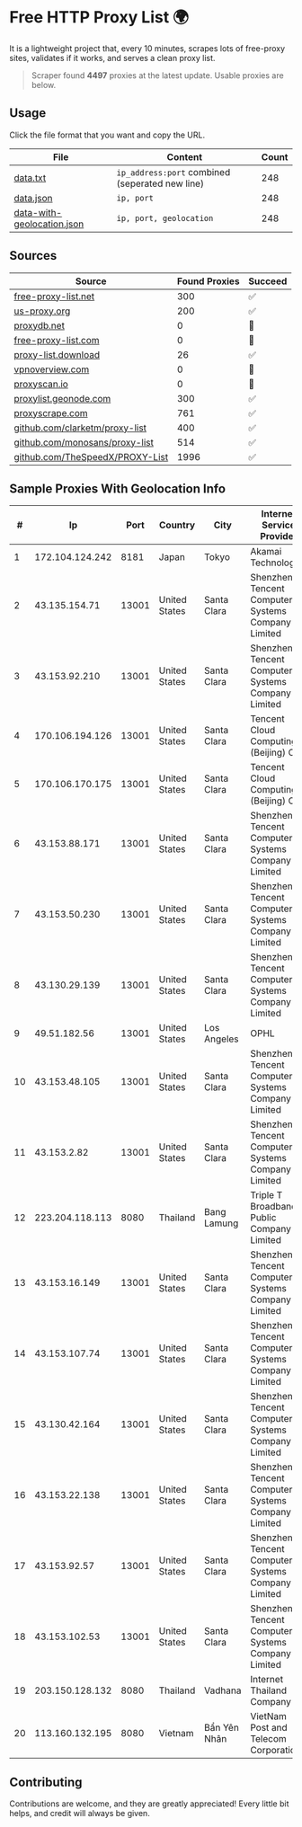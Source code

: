 
# Free HTTP Proxy List 🌍

It is a lightweight project that, every 10 minutes, scrapes lots of free-proxy sites, validates if it works, and serves a clean proxy list.


> Scraper found **4497** proxies at the latest update. Usable proxies are below.

## Usage

Click the file format that you want and copy the URL.


|File|Content|Count|
|----|-------|-----|
|[data.txt](https://raw.githubusercontent.com/themiralay/Proxy-List-World/master/data.txt)|`ip_address:port` combined (seperated new line)|248|
|[data.json](https://raw.githubusercontent.com/themiralay/Proxy-List-World/master/data.json)|`ip, port`|248|
|[data-with-geolocation.json](https://raw.githubusercontent.com/themiralay/Proxy-List-World/master/data-with-geolocation.json)|`ip, port, geolocation`|248|

## Sources

|Source|Found Proxies|Succeed|
|------|-------------|-------|
|[free-proxy-list.net](https://free-proxy-list.net)|300|✅|
|[us-proxy.org](https://www.us-proxy.org)|200|✅|
|[proxydb.net](http://proxydb.net)|0|🚫|
|[free-proxy-list.com](https://free-proxy-list.com/?page=&port=&type%5B%5D=http&type%5B%5D=https&up_time=0&search=Search)|0|🚫|
|[proxy-list.download](https://www.proxy-list.download/HTTP)|26|✅|
|[vpnoverview.com](https://vpnoverview.com/privacy/anonymous-browsing/free-proxy-servers)|0|🚫|
|[proxyscan.io](https://www.proxyscan.io)|0|🚫|
|[proxylist.geonode.com](https://proxylist.geonode.com/api/proxy-list?limit=300&page=1&sort_by=lastChecked&sort_type=desc&protocols=http,https)|300|✅|
|[proxyscrape.com](https://api.proxyscrape.com/v2/?request=displayproxies&protocol=http&timeout=10000&country=all&ssl=all&anonymity=all)|761|✅|
|[github.com/clarketm/proxy-list](https://raw.githubusercontent.com/clarketm/proxy-list/master/proxy-list-raw.txt)|400|✅|
|[github.com/monosans/proxy-list](https://raw.githubusercontent.com/monosans/proxy-list/main/proxies/http.txt)|514|✅|
|[github.com/TheSpeedX/PROXY-List](https://raw.githubusercontent.com/TheSpeedX/PROXY-List/master/http.txt)|1996|✅|


## Sample Proxies With Geolocation Info

|#|Ip|Port|Country|City|Internet Service Provider|
|-|--|----|-------|----|-------------------------|
|1|172.104.124.242|8181|Japan|Tokyo|Akamai Technologies|
|2|43.135.154.71|13001|United States|Santa Clara|Shenzhen Tencent Computer Systems Company Limited|
|3|43.153.92.210|13001|United States|Santa Clara|Shenzhen Tencent Computer Systems Company Limited|
|4|170.106.194.126|13001|United States|Santa Clara|Tencent Cloud Computing (Beijing) Co|
|5|170.106.170.175|13001|United States|Santa Clara|Tencent Cloud Computing (Beijing) Co|
|6|43.153.88.171|13001|United States|Santa Clara|Shenzhen Tencent Computer Systems Company Limited|
|7|43.153.50.230|13001|United States|Santa Clara|Shenzhen Tencent Computer Systems Company Limited|
|8|43.130.29.139|13001|United States|Santa Clara|Shenzhen Tencent Computer Systems Company Limited|
|9|49.51.182.56|13001|United States|Los Angeles|OPHL|
|10|43.153.48.105|13001|United States|Santa Clara|Shenzhen Tencent Computer Systems Company Limited|
|11|43.153.2.82|13001|United States|Santa Clara|Shenzhen Tencent Computer Systems Company Limited|
|12|223.204.118.113|8080|Thailand|Bang Lamung|Triple T Broadband Public Company Limited|
|13|43.153.16.149|13001|United States|Santa Clara|Shenzhen Tencent Computer Systems Company Limited|
|14|43.153.107.74|13001|United States|Santa Clara|Shenzhen Tencent Computer Systems Company Limited|
|15|43.130.42.164|13001|United States|Santa Clara|Shenzhen Tencent Computer Systems Company Limited|
|16|43.153.22.138|13001|United States|Santa Clara|Shenzhen Tencent Computer Systems Company Limited|
|17|43.153.92.57|13001|United States|Santa Clara|Shenzhen Tencent Computer Systems Company Limited|
|18|43.153.102.53|13001|United States|Santa Clara|Shenzhen Tencent Computer Systems Company Limited|
|19|203.150.128.132|8080|Thailand|Vadhana|Internet Thailand Company Ltd|
|20|113.160.132.195|8080|Vietnam|Bẩn Yên Nhân|VietNam Post and Telecom Corporation|



## Contributing

Contributions are welcome, and they are greatly appreciated! Every
little bit helps, and credit will always be given.

